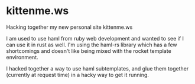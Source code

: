# kittenme.ws
Hacking together my new personal site kittenme.ws

I am used to use haml from ruby web development and wanted to see if I can use it in rust as well. 
I'm using the haml-rs library which has a few shortcomings and doesn't like being mixed with the rocket template environment. 

I hacked together a way to use haml subtemplates, and glue them together (currently at request time) in a hacky way to get it running.
